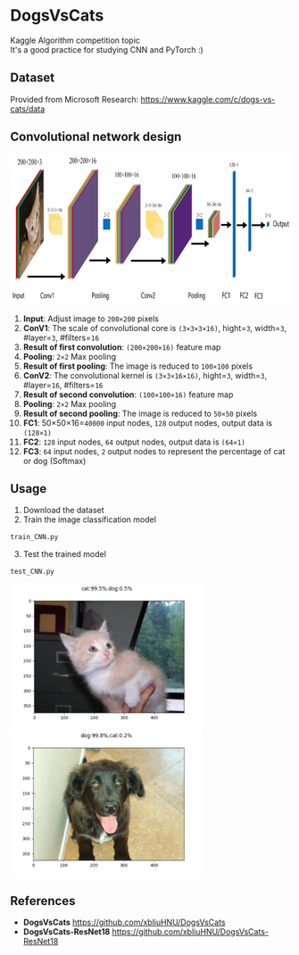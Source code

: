 # DogsVsCats
Kaggle Algorithm competition topic </br>
It's a good practice for studying CNN and PyTorch :)

## Dataset
Provided from Microsoft Research: https://www.kaggle.com/c/dogs-vs-cats/data

## Convolutional network design
<img src="https://github.com/Ericdiii/DogsVsCats-PyTorch-CNN/blob/main/CNN.png" height="270"/>

1. **Input**: Adjust image to `200×200` pixels
2. **ConV1**: The scale of convolutional core is `(3×3×3×16)`, hight=`3`, width=`3`, #layer=`3`, #filters=`16`
3. **Result of first convolution**: `(200×200×16)` feature map
4. **Pooling**: `2×2` Max pooling
5. **Result of first pooling**: The image is reduced to `100×100` pixels
6. **ConV2**: The convolutional kernel is `(3×3×16×16)`, hight=`3`, width=`3`, #layer=`16`, #filters=`16`
7. **Result of second convolution**: `(100×100×16)` feature map
8. **Pooling**: `2×2` Max pooling
9. **Result of second pooling**: The image is reduced to `50×50` pixels
10. **FC1**: 50×50×16=`40000` input nodes, `128` output nodes, output data is `(128×1)`
11. **FC2**: `128` input nodes, `64` output nodes, output data is `(64×1)`
12. **FC3**: `64` input nodes, `2` output nodes to represent the percentage of cat or dog (Softmax)

## Usage

1. Download the dataset
2. Train the image classification model
```sh
train_CNN.py
```
3. Test the trained model
```sh
test_CNN.py
```

<img src="https://github.com/Ericdiii/DogsVsCats-PyTorch-CNN/blob/main/TestOutput1.png" height="260"/> <img src="https://github.com/Ericdiii/DogsVsCats-PyTorch-CNN/blob/main/TestOutput2.png" height="260"/> 


## References
- **DogsVsCats**  https://github.com/xbliuHNU/DogsVsCats</br>
- **DogsVsCats-ResNet18**  https://github.com/xbliuHNU/DogsVsCats-ResNet18
